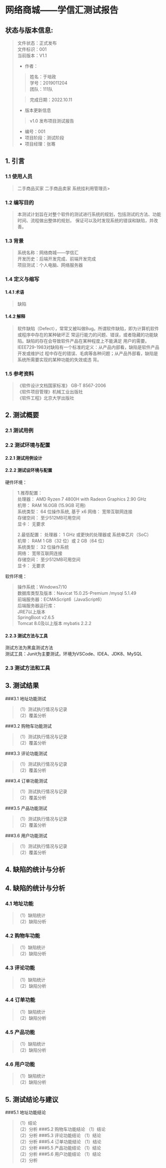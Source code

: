 # 网络商城——学信汇测试报告
## 状态与版本信息:
>文件状态：正式发布  
>文件标识：001  
>当前版本：V1.1
> - 作者：
> > 姓名：于培政  
>   学号：2019011204  
>   团队：111队
>
> > 完成日期：2022.10.11
>
> - 版本更新信息
> >v1.0 发布项目测试报告
> - 编号：001
> - 项目阶段：测试阶段
> - 项目经理：张骞

## 1.  引言
### 1.1 使用人员
> 二手商品买家
> 二手商品卖家
> 系统挂利用管理员>

### 1.2 编写目的
> 本测试计划旨在对整个软件的测试进行系统的规划，包括测试的方法、功能时间、流程做出整体的规划，
保证可以及时发现系统的错误和缺陷，并改善。

### 1.3 背景
> 系统名称：网络商城——学信汇  
> 开发历史：后端开发完成、前端开发完成  
> 项目测试：个人电脑、网络服务器


### 1.4 定义与缩写
#### 1.4.1 术语
> 缺陷
#### 1.4.2 解释
> 软件缺陷（Defect），常常又被叫做Bug。所谓软件缺陷，即为计算机软件或程序中存在的某种破坏正
常运行能力的问题、错误，或者隐藏的功能缺陷。缺陷的存在会导致软件产品在某种程度上不能满足
用户的需要。IEEE729-1983对缺陷有一个标准的定义：从产品内部看，缺陷是软件产品开发或维护过
程中存在的错误、毛病等各种问题；从产品外部看，缺陷是系统所需要实现的某种功能的失效或违
背。

### 1.5 参考资料
> 《软件设计文档国家标准》 GB-T 8567-2006  
> 《软件项目管理》机械工业出版社  
> 《软件工程》北京大学出版社

## 2.  测试概要  
### 2.1 测试用例
### 2.2 测试环境与配置
#### 2.2.1 测试用例设计
#### 2.2.2 测试设环境与配置  
硬件环境：  
>1.推荐配置：  
>处理器：   AMD Ryzen 7 4800H with Radeon Graphics    2.90 GHz    
>机带： RAM    16.0GB (15.9GB 可用)    
>系统类型：  64 位操作系统, 基于 x6
>网络：    宽带互联网连接  
>存储空间：  至少512MB可用空间  
>显卡：    无要求
>
> 2.最低配置：
>处理器：   1 GHz 或更快的处理器或 系统单芯片（SoC）  
>机带： RAM    1 GB（32 位）或 2 GB（64 位）    
>系统类型：  32 位操作系统    
>网络：    宽带互联网连接    
>存储空间：  至少512MB可用空间    
>显卡：    无要求  

软件环境：  
>操作系统：Windows7/10  
>数据库类型及版本：Navicat 15.0.25-Premium /mysql 5.1.49  
>前端服务器：ECMAScript6（JavaScript6）  
>后端服务器运行库：  
>JRE7以上版本  
>SpringBoot v2.6.5  
>Tomcat 8.0及以上版本
>mybatis 2.2.2
#### 2.2.3 测试方法与工具
测试方法为黑盒测试方法  
测试工具：Junit为主要测试，环境为VSCode、IDEA、JDK8、MySQL
### 2.3 测试方法和工具
## 3.  测试结果
###3.1 地址功能测试  
> （1）测试执行情况与记录  
> （2）覆盖分析

###3.2 购物车功能测试  
> （1）测试执行情况与记录  
> （2）覆盖分析

###3.3 评论功能测试  
> （1）测试执行情况与记录  
> （2）覆盖分析

###3.4 订单功能测试  
> （1）测试执行情况与记录  
> （2）覆盖分析

###3.5 产品功能测试  
> （1）测试执行情况与记录  
> （2）覆盖分析

###3.6 用户功能测试  
> （1）测试执行情况与记录  
> （2）覆盖分析
## 4.  缺陷的统计与分析
## 4.  缺陷的统计与分析
### 4.1 地址功能
> （1）缺陷统计  
> （2）缺陷分析

### 4.2 购物车功能
> （1）缺陷统计  
> （2）缺陷分析

### 4.3 评论功能
> （1）缺陷统计  
> （2）缺陷分析

### 4.4 订单功能
> （1）缺陷统计  
> （2）缺陷分析

### 4.5 产品功能
> （1）缺陷统计  
> （2）缺陷分析

### 4.6 用户功能
> （1）缺陷统计  
> （2）缺陷分析
## 5.  测试结论与建议
###5.1 地址功能结论  
> （1）结论    
> （2）分析
###5.2 购物车功能结论
> （1）结论    
> （2）分析
###5.3 评论功能结论
> （1）结论    
> （2）分析
###5.4 订单功能结论
> （1）结论    
> （2）分析
###5.5 产品功能结论
> （1）结论    
> （2）分析
###5.6 用户功能结论
> （1）结论    
> （2）分析

